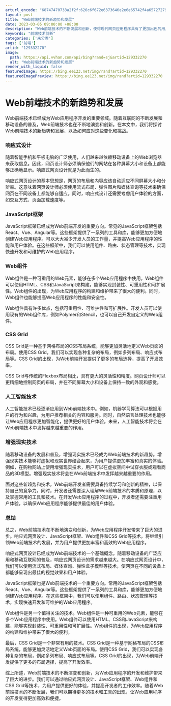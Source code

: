 ```yaml
---
arturl_encode: "68747470733a2f2f:626c6f672e6373646e2e6e65742f4a657272795f7a706f6e2f:61727469636c652f64657461696c732f313239333332323730"
layout: post
title: "Web前端技术的新趋势和发展"
date: 2023-03-05 09:00:00 +08:00
description: "Web前端技术的不断发展和创新，使得现代网页应用程序具有了更加出色的用户体验和互动性。本文将介绍一些"
keywords: "前端技术创新"
categories: ['未分类']
tags: ['前端']
artid: "129332270"
image:
  path: https://api.vvhan.com/api/bing?rand=sj&artid=129332270
  alt: "Web前端技术的新趋势和发展"
render_with_liquid: false
featuredImage: https://bing.ee123.net/img/rand?artid=129332270
featuredImagePreview: https://bing.ee123.net/img/rand?artid=129332270
---
```


# Web前端技术的新趋势和发展

Web前端技术已经成为Web应用程序开发的重要领域。随着互联网的不断发展和移动设备的普及，Web前端技术也在不断地演变和创新。在本文中，我们将探讨Web前端技术的新趋势和发展，以及如何应对这些变化和挑战。

### 响应式设计

随着智能手机和平板电脑的广泛使用，人们越来越依赖移动设备上的Web浏览器来获取信息。因此，网页设计师必须确保他们的网站在各种屏幕大小和设备上都能够正确地显示。响应式网页设计就是为此而生的。

响应式网页设计的基本思想是，网页的布局和内容应该自动适应不同屏幕大小和分辨率。这意味着网页设计师必须使用流式布局、弹性图片和媒体查询等技术来确保网页在不同设备上都能够自适应。同时，响应式设计还需要考虑用户体验的方面，如交互方式、页面加载速度等。

### JavaScript框架

JavaScript框架已经成为Web前端开发的重要方向。常见的JavaScript框架包括React、Vue、Angular等。这些框架提供了一系列的工具和库，能够更加方便地创建Web应用程序。可以大大减少开发人员的工作量，并提高Web应用程序的性能和用户体验。在这些框架中，我们可以使用组件、路由、状态管理等技术，实现快速开发和可维护的Web应用程序。

### Web组件

Web组件是一种可重用的Web元素，能够在多个Web应用程序中使用。Web组件可以使用HTML、CSS和JavaScript来构建，能够实现封装性、可重用性和可扩展性。Web组件的出现，为Web应用程序的构建和维护带来了很大的便利。同时，Web组件也能够提高Web应用程序的性能和安全性。

Web组件具有许多优点，包括可重用性、可维护性和可扩展性。开发人员可以使用现有的Web组件库，例如Polymer和Stencil，也可以自己开发自定义的Web组件。

### CSS Grid

CSS Grid是一种基于网格布局的CSS布局系统，能够更加灵活地定义Web页面的布局。使用CSS Grid，我们可以实现各种复杂的布局，例如多列布局、响应式布局等。CSS Grid的出现，为Web前端开发提供了更多的布局选择，提高了开发效率。

CSS Grid与传统的Flexbox布局相比，具有更大的灵活性和精度。网页设计师可以更精细地控制网页的布局，并在不同屏幕大小和设备上保持一致的外观和感觉。

### 人工智能技术

人工智能技术已经逐渐应用到Web前端技术中。例如，机器学习算法可以根据用户的行为和兴趣，为用户推荐相关的内容和服务。同时，自然语言处理技术也能够让Web应用程序更加智能化，提供更好的用户体验。未来，人工智能技术将会在Web前端技术中发挥越来越重要的作用。

### 增强现实技术

随着移动设备的发展和普及，增强现实技术已经成为Web前端技术的新趋势。增强现实技术能够将虚拟和现实世界结合起来，为用户提供更加丰富和真实的体验。例如，在购物网站上使用增强现实技术，用户可以在虚拟空间中试穿衣服或观看商品的3D模型。增强现实技术将会在Web前端技术中发挥越来越重要的作用。

面对这些新趋势和技术，Web前端开发者需要具备持续学习和创新的精神，以保持自己的竞争力。同时，开发者还需要深入理解Web前端技术的本质和原理，以及掌握常用的工具和技术。在开发Web应用程序的过程中，开发者还需要注重用户体验，以确保Web应用程序能够提供最佳的用户体验。

### 总结

总之，Web前端技术在不断地演变和创新，为Web应用程序开发带来了巨大的进步。响应式网页设计、JavaScript框架、Web组件和CSS Grid等技术，将继续引领Web前端技术的发展，并为用户提供更加丰富和高效的Web应用程序。

响应式网页设计已经成为Web前端技术的一个基础概念。随着移动设备的广泛应用和移动互联网的普及，响应式网页设计的需求越来越大。在响应式网页设计中，我们可以使用流式布局、媒体查询、弹性盒子模型等技术，使网页在不同的设备上都能够呈现出最佳的视觉效果和用户体验。

JavaScript框架也是Web前端技术的一个重要方向。常用的JavaScript框架包括React、Vue、Angular等。这些框架提供了一系列的工具和库，能够更加方便地创建Web应用程序。在这些框架中，我们可以使用组件、路由、状态管理等技术，实现快速开发和可维护的Web应用程序。

Web组件是另一个值得关注的技术。Web组件是一种可重用的Web元素，能够在多个Web应用程序中使用。Web组件可以使用HTML、CSS和JavaScript来构建，能够实现封装性、可重用性和可扩展性。Web组件的出现，为Web应用程序的构建和维护带来了很大的便利。

最后，CSS Grid是一个非常有用的技术。CSS Grid是一种基于网格布局的CSS布局系统，能够更加灵活地定义Web页面的布局。使用CSS Grid，我们可以实现各种复杂的布局，例如多列布局、响应式布局等。CSS Grid的出现，为Web前端开发提供了更多的布局选择，提高了开发效率。

综上所述，Web前端技术的不断演变和创新，为Web应用程序的开发和维护带来了巨大的进步。我们可以通过响应式网页设计、JavaScript框架、Web组件和CSS Grid等技术，为用户提供更好的体验，并提高开发者的工作效率。随着Web前端技术的不断发展，我们可以期待更多的技术和工具的出现，让Web应用程序的开发变得更加高效和便捷。